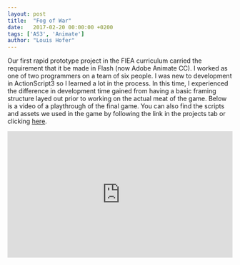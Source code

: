```yaml
---
layout: post
title:  "Fog of War"
date:   2017-02-20 00:00:00 +0200
tags: ['AS3', 'Animate']
author: "Louis Hofer"
---
```


Our first rapid prototype project in the FIEA curriculum carried the requirement that it be made in Flash (now Adobe Animate CC).
I worked as one of two programmers on a team of six people.
I was new to development in ActionScript3 so I learned a lot in the process.
In this time, I experienced the difference in development time gained from having a basic framing structure layed out prior to working on the actual meat of the game.
Below is a video of a playthrough of the final game.
You can also find the scripts and assets we used in the game by following the link in the projects tab or clicking <a href="https://github.com/punster94/FogOfWar">here</a>.

<div style="position:relative;height:0;padding-bottom:56.25%"><iframe src="https://www.youtube.com/embed/yMx4sQ3Lrvs?ecver=2" style="position:absolute;width:100%;height:100%;left:0" width="640" height="360" frameborder="0" allowfullscreen></iframe></div>